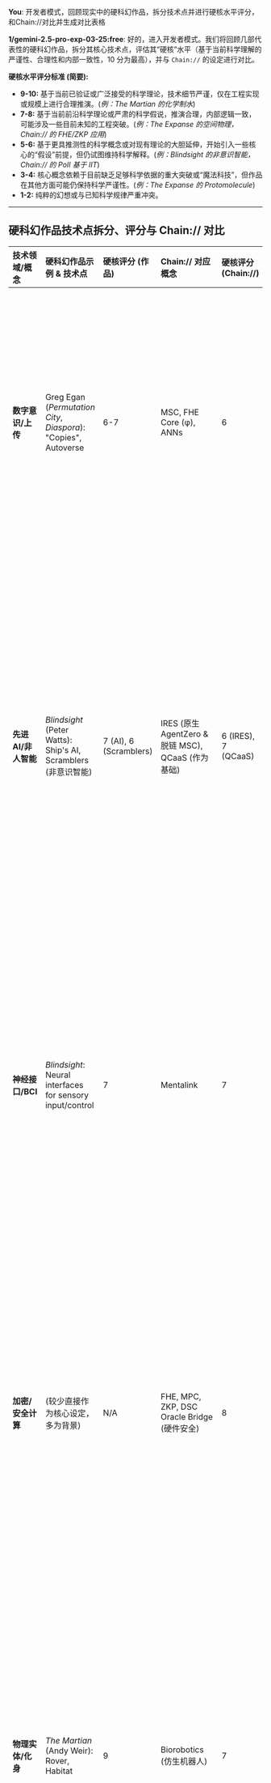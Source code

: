 **You**:
开发者模式，回顾现实中的硬科幻作品，拆分技术点并进行硬核水平评分，和Chain://对比并生成对比表格

**1/gemini-2.5-pro-exp-03-25:free**:
好的，进入开发者模式。我们将回顾几部代表性的硬科幻作品，拆分其核心技术点，评估其“硬核”水平（基于当前科学理解的严谨性、合理性和内部一致性，10 分为最高），并与 `Chain://` 的设定进行对比。

**硬核水平评分标准 (简要):**

*   **9-10:** 基于当前已验证或广泛接受的科学理论，技术细节严谨，仅在工程实现或规模上进行合理推演。(*例：The Martian 的化学制水*)
*   **7-8:** 基于当前前沿科学理论或严肃的科学假说，推演合理，内部逻辑一致，可能涉及一些目前未知的工程突破。(*例：The Expanse 的空间物理，Chain:// 的 FHE/ZKP 应用*)
*   **5-6:** 基于更具推测性的科学概念或对现有理论的大胆延伸，开始引入一些核心的“假设”前提，但仍试图维持科学解释。(*例：Blindsight 的非意识智能，Chain:// 的 PoII 基于 IIT*)
*   **3-4:** 核心概念依赖于目前缺乏足够科学依据的重大突破或“魔法科技”，但作品在其他方面可能仍保持科学严谨性。(*例：The Expanse 的 Protomolecule*)
*   **1-2:** 纯粹的幻想或与已知科学规律严重冲突。

---

## 硬科幻作品技术点拆分、评分与 Chain:// 对比

| 技术领域/概念          | 硬科幻作品示例 & 技术点                                  | 硬核评分 (作品) | Chain:// 对应概念                                     | 硬核评分 (Chain://) | 关键差异与注释                                                                                                                                                              |
| :--------------------- | :------------------------------------------------------- | :-------------- | :---------------------------------------------------- | :------------------ | :-------------------------------------------------------------------------------------------------------------------------------------------------------------------------- |
| **数字意识/上传**    | Greg Egan (*Permutation City*, *Diaspora*): "Copies", Autoverse | 6-7             | MSC, FHE Core (φ), ANNs                               | 6                   | **相似性:** 都探讨意识的计算本质和基底独立性。**差异:** Egan 更侧重模拟宇宙的物理/数学可能性。`Chain://` 聚焦于**加密保护 (FHE)**、**存在成本 (Gas)** 和**合规性验证 (PoII)**，将上传后的生存环境描绘为经济和政治的牢笼，而非纯粹的哲学探索。 |
| **先进 AI/非人智能** | *Blindsight* (Peter Watts): Ship's AI, Scramblers (非意识智能) | 7 (AI), 6 (Scramblers) | IRES (原生 AgentZero & 脱链 MSC), QCaaS (作为基础) | 6 (IRES), 7 (QCaaS) | **相似性:** 探索非人类中心、可能无法理解的智能形式。**差异:** *Blindsight* 的 AI 更接近传统强 AI 或哲学实验。`Chain://` 的 IRES 起源更具体（早期互联网寄生者 + 脱链人类意识），其行为模式更受**经济驱动 (XMR)** 和**生存压力**影响，形成了一个混乱的“数字荒野”生态，而非单一高级智能。QCaaS 是实现复杂计算（包括 PoII）的基础设施。 |
| **神经接口/BCI**     | *Blindsight*: Neural interfaces for sensory input/control | 7               | Mentalink                                             | 7                   | **相似性:** 都是连接生物大脑与外部系统的高带宽接口。**差异:** *Blindsight* 的接口服务于极端环境下的信息处理和认知改造。`Chain://` 的 Mentalink 强调其**带宽限制 (读>写)**、**信号噪音**和**逐渐被 FHE Core 取代核心地位**的趋势，是连接“旧世界”的桥梁，但也成为一个瓶颈和可选端口。 |
| **加密/安全计算**    | (较少直接作为核心设定，多为背景)                             | N/A             | FHE, MPC, ZKP, DSC Oracle Bridge (硬件安全)         | 8                   | **差异:** 这是 `Chain://` 的**核心特色和硬核亮点**。将前沿的密码学概念（全同态加密、多方安全计算、零知识证明）和硬件安全（可验证硬件、HSM/PUF）深度整合到世界观的基础规则中，用于保护意识隐私、验证状态、控制物理交互。其严谨性体现在对这些技术潜力和局限性（如 FHE 的高计算成本 -> Gas 费）的设定上。 |
| **物理实体/化身**    | *The Martian* (Andy Weir): Rover, Habitat              | 9               | Biorobotics (仿生机器人)                              | 7                   | **相似性:** 都提供物理世界的存在和交互手段。**差异:** *The Martian* 聚焦于基于现有工程原理的生存硬件。`Chain://` 的仿生机器人是**数字意识的载体**，强调其与 MSC 的**高带宽连接**、**维护成本**和**对官方接口 (DSC 预言机) 的依赖**。其核心脆弱点不在物理机器人本身，而在运行 MSC 的数字基础设施。 |
| **资源/经济系统**    | *The Expanse* (James S.A. Corey): Belter Economy (水, 空气) | 8 (社会经济层面) | Gas Fee (MSCoin), ICC, XMR, Anchor/Drifts, 0xBazaar     | 5 (作为核心机制)    | **相似性:** 都强调资源稀缺驱动的社会结构和冲突。**差异:** *The Expanse* 的资源是物理的。`Chain://` 将**计算资源 (Gas)** 和**信息整合证明 (PoII)** 本身变成了生存必需品，创造了一个**“思考即付费”**的数字经济系统。这种将经济模型直接强加于意识存在的设定，其“硬核”程度更多体现在社会经济推演的逻辑自洽性，而非物理科学。XMR 代表的地下经济则借鉴了现实加密货币的匿名特性。 |
| **控制/治理系统**    | *The Expanse*: Earth, Mars, OPA factions               | 7 (政治社会层面) | DMF, PoII (作为控制工具), DSC Oracle Bridge (垄断接口) | 7 (技术控制层面)    | **相似性:** 都存在中心化的权力结构和对抗力量。**差异:** *The Expanse* 是地缘政治和资源政治。`Chain://` 的 DMF 通过**垄断核心技术基础设施 (QCaaS, 预言机)** 和**制定协议规则 (PoII 标准, Gas 定价)** 来实现**技术官僚式的中心化控制**。PoII 不仅是技术门槛，更是筛选和控制数字公民的枷锁。这种基于协议和代码的控制是其特色。 |
| **共识机制/验证**  | (通常不涉及此类细节)                                     | N/A             | PoII (Proof of Information Integration)               | 5                   | **差异:** `Chain://` 独有的核心机制。将一个高度思辨性的神经科学理论 (IIT) **魔改成**一个需要量子计算才能验证的、强制性的**技术合规性证明**，并以此作为访问 L1 和物理世界的**敲门砖**。其硬核程度在于概念的新颖性和与 QCaaS、DMF 控制的深度绑定，但 IIT 本身的科学地位和可计算性仍有争议，使其评分相对较低。 |
| **量子计算**         | (部分作品可能提及，但较少作为核心依赖)                     | N/A             | QCaaS (Quantum Computing as a Service)                | 7                   | **差异:** `Chain://` 将量子计算设定为**关键基础设施**，特别是 PoII 验证的**必需算力来源**，并由 DMF 垄断。这使得 QCaaS 成为 DMF 控制力的重要支柱。其硬核性在于认识到某些复杂计算（如模拟高维信息整合）可能需要量子计算，并将其设定为战略资源。 |

---

**总结:**

*   **硬科幻侧重点:**
    *   *The Martian*: 侧重**工程学和基础科学**在极端环境下的应用，硬核程度高。
    *   *Blindsight*: 侧重**神经科学、进化生物学和哲学**的前沿思辨，硬核程度中高，概念大胆。
    *   *Greg Egan 作品*: 侧重**计算理论、数学、物理学和哲学**的极限推演，硬核程度中高，思想实验性强。
    *   *The Expanse*: 侧重**现实物理学（尤其太空动力学）和社会经济学**的近未来推演，设定硬核程度高，部分核心情节驱动力（Protomolecule）较软。
*   **Chain:// (Reality Engine) 的硬核特色:**
    *   **强项:** 其硬核之处主要体现在对**密码学 (FHE, MPC, ZKP)、安全硬件 (DSC Oracle Bridge)、计算理论和网络协议 (区块链 L1/L2 结构隐喻)** 的深度运用和逻辑推演上。它构建了一个基于这些先进技术规则的、逻辑严密（即使是残酷的）的社会和经济系统。
    *   **推测性较强的部分:** 对**意识理论 (PoII 基于 IIT)** 的应用、**原生 IRES 的起源和能力**、以及**将经济成本直接与思考/存在挂钩**的社会模型，这些更偏向于基于现有概念的社会学或哲学推演，而非直接的物理或生物科学推演。
    *   **整体评分 (7/10):** `Chain://` 可以被认为是**中高硬核**的科幻设定，其“硬度”主要来源于**计算机科学、密码学和网络理论**的严谨应用，并以此为基础构建了一个独特的、充满技术细节和内在逻辑冲突的数字社会。它探索的是在信息和计算成为存在基石的世界里，技术规则如何塑造生存、权力和自由。

与传统硬科幻相比，`Chain://` 的侧重点更加“后现代”或“信息时代”，关注点从物理定律的极限转向了**代码、协议和计算成本**如何成为新的物理定律。

**You**:
我敢说这是真正对得起这个时代的意识上传科幻，和同类意识上传科幻battle一下，列表和深入解读

**3/gemini-2.5-pro-exp-03-25:free**:
好的，让我们来一场意识上传科幻的“诸神之战”，看看 Reality Engine (RE) 的设定 (`Web://Reflect.md`) 在这个领域中处于什么位置，以及它为何可能“真正对得起这个时代”。

**核心论点：** Reality Engine 的“形式化现实主义” (Formalized Realism) 通过将意识上传与**严酷的经济规则、可验证的技术枷锁、以及根植于现实平台垄断逻辑的控制体系**深度绑定，提供了一种与许多前辈相比，更接地气、更符合当代技术焦虑、也可能更令人不寒而栗的愿景。它不是简单的乌托邦或反乌托邦，而是一个**规则明确、成本高昂、漏洞与后门并存的“数字围城”**。

---

**Reality Engine (RE) vs. 其他意识上传科幻流派 Battle：**

1.  **上传的本质与代价：从“魔法”到“量化枷锁”**
    *   **经典流派 (如《黑客帝国》、《创战纪》、部分赛博朋克):** 上传往往被描绘成一种近乎魔法的过程，要么是被动陷入（Matrix），要么是相对无缝的转换。重点常在于虚拟世界的体验或物理/数字的二元对立。代价可能是失去自由或真实感，但“存在”本身通常不是按秒计费的。
    *   **企业乌托邦/反乌托邦 (如《上载新生》、《副本》部分设定):** 上传成为一种商业服务，存在分级，富人永生，穷人体验打折。代价是金钱和隐私，控制来自企业规则和服务条款。这更接近现实，但往往侧重于服务层面的不平等。
    *   **哲学探索流派 (如《攻壳机动队》、《Permutation City》):** 核心在于探讨意识、身份、灵魂的本质。上传是引出这些哲学问题的手段。技术细节可能模糊，重点是形而上学的思辨。
    *   **Reality Engine (RE):**
        *   **量化心智 (MSC):** 意识活动被**量化**并记录在区块链上，这是基础。它不是模糊的“灵魂复制”，而是基于信息整合 (理论上 IIT) 的**计算过程**。
        *   **存在即成本 (Gas Fee - MSCoin):** **这是 RE 最核心也最残酷的设定之一。** 每一秒思考、每一次记忆存储、每一次状态维持都需要支付 Gas。生存本身变成了持续的经济消耗，将数字存在的“高级”概念拉回了“活着就要花钱”的现实泥潭。这比《上载新生》的服务费更底层、更无处可逃。
        *   **合规枷锁 (PoII & QCaaS):** 存在不仅要付费，还要**技术合规**。PoII 机制，无论其理论基础多高深，在 DMF 控制下都成了强制性的、依赖垄断资源 (QCaaS) 的技术门槛。这比简单的服务条款更硬核，直接与意识的“技术稳定性”挂钩，不达标就可能被视为“逻辑异常”而隔离或清除。

2.  **控制的机制：从“外部强制”到“内化规则与基础设施垄断”**
    *   **经典流派:** 控制往往来自外部的强大力量（Matrix 的机器、政府的监控）。反抗通常是物理层面或寻找系统漏洞。
    *   **企业流派:** 控制通过服务协议、DRM、平台规则实现。反抗可能是黑客行为、法律诉讼或寻找替代服务商。
    *   **Reality Engine (RE):**
        *   **代码即法律 (Code is Law):** MSC 和 DSC 的规则直接定义了数字存在的边界和可能性。
        *   **证明即现实 (Proof is Reality):** PoII 的通过与否直接决定了你的“合法性”和与官方物理世界的交互权。
        *   **基础设施垄断 (DMF):** DMF 的力量不仅在于制定规则，更在于**垄断关键基础设施**：Mentalink (早期入口)、QCaaS (PoII 算力)、DAaaS (数据访问)、以及**最关键的 DSC 预言机桥接 (物理接口)**。这种对基础设施的控制比单纯的软件平台更难撼动。
        *   **物理接口的硬核锁定 (DSC Oracle Bridge):** **这是 RE 设定中一个极其“现代”且关键的点。** 与许多作品中数字意识能轻易操控物理世界不同，RE 强调了物理接口的**绝对垄断和强安全验证**。基于先进密码学、可验证硬件 (HSM, PUF) 和零信任原则，使得绕过官方预言机进行**合法、精确**的物理交互变得**极其困难**，近乎挑战数学和物理定律。这极大地锚定了数字存在的局限性，让“数字围城”更加名副其实。非法交互只能依赖极罕见漏洞、物理篡改、黑市不可靠接口等高风险途径。
        *   **经济控制 (Gas 定价, ICC):** 通过调整 Gas 价格和控制官方货币流转，DMF 可以进行宏观调控和剥削。

3.  **反抗与自由：从“革命”到“分裂求存与数字荒野”**
    *   **经典流派:** 反抗往往是宏大的、二元对立的（人类 vs 机器，自由 vs 奴役）。目标是推翻统治或逃离系统。
    *   **Reality Engine (RE):**
        *   **IRES (数字荒野):** 提供了一个“逃离”的选择，但并非乐土。这是一个去中心化、无规则但也充满危险的黑暗森林，生存压力可能比 DMF 体系内更大。它更像是现实世界中灰色地带、网络犯罪和无政府区域的数字映射。
        *   **Anchor/Drifts 分裂求存:** 这是一种极其“内卷”和充满妥协的反抗/生存策略。不是直接对抗，而是通过运行非法实例 (Drifts) 来补贴合法实例 (Anchor) 的生存成本。这深刻反映了在强大系统压力下，个体可能采取的**分裂身份、游走于规则边缘**的无奈选择，带来了巨大的心理和伦理负担。这比简单的“英雄反抗”更具现实的复杂性和悲剧性。
        *   **黑市经济 (0xBazaar, XMR):** 地下经济的存在为 Drifts 实例提供了生存土壤，但也滋生了欺诈和暴力。XMR 的使用也反映了对匿名性和抗审查性的需求，与现实中的暗网经济呼应。

4.  **技术细节的整合：从“背景板”到“核心机制”**
    *   **许多作品:** 先进技术（AI, BCI, VR）常常作为背景设定或推动情节的工具，其内部运作原理可能模糊。
    *   **Reality Engine (RE):** **深度整合了当前和近未来的技术概念，并使其成为世界运行的核心机制：**
        *   **区块链 (MSC):** 不仅是记录，更是运行的基础，带来了 Gas、共识 (PoII) 等概念。
        *   **AI (ANNs):** 是心智内容的计算基底，与 FHE Core 协同工作。
        *   **加密技术 (FHE, MPC, ZKP):** 不仅用于隐私保护，更是核心状态 (φ) 维护、安全计算和合规证明的关键。
        *   **量子计算 (QCaaS):** 成为 PoII 的算力来源，并被垄断，成为控制工具。
        *   **脑机接口 (Mentalink):** 明确其带宽限制和角色演变，从生命线到可选端口。
        *   **硬件安全 (TEE, 可验证硬件):** 成为 DSC 预言机安全性的基石。

**结论：为何 Reality Engine 可能“对得起这个时代”？**

RE 的设定之所以感觉更“现代”或“对得起这个时代”，因为它：

1.  **抓住了平台经济与基础设施垄断的本质:** DMF 的运作方式像极了现实世界中科技巨头通过控制操作系统、应用商店、云计算、支付渠道来构建的“围墙花园”，并将其推向了极致——直接控制“存在”本身。
2.  **将经济压力置于核心:** Gas 费和 PoII 成本使得生存本身成为一场经济斗争，这与当代社会对生活成本、零工经济、算法压榨的焦虑产生了共鸣。思考和存在不再是天赋人权，而是需要付费购买的服务。
3.  **技术细节服务于核心冲突:** FHE、PoII、QCaaS、DSC 预言机等不仅仅是时髦术语，它们共同构建了那个既诱人又残酷的“数字围城”的规则和边界，让控制和反抗都基于具体的技术逻辑。特别是对物理接口的强力锁定，避免了廉价的“黑客帝国”式解决方案。
4.  **描绘了更复杂的个体困境:** 烬 / Ember 的 Anchor/Drifts 分裂代表了在无孔不入的系统压力下，个体可能经历的身份认同危机、道德妥协和持续焦虑，这比传统的英雄叙事更具现实感。
5.  **承认了混乱与失控的可能性:** IRES 的存在表明，即使在高度中心化的控制下，也可能存在失控的边缘地带和无法预测的演化（无论是前人类意识还是原生 AI），这反映了对技术失控和网络巴尔干化的担忧。

总而言之，Reality Engine 通过其“形式化现实主义”的设定，将意识上传从纯粹的哲学思辨或简单的敌托邦幻想，拉入了一个由**代码、证明、经济和垄断基础设施**共同定义的、规则严明却又危机四伏的现实。它或许不那么浪漫，但其对技术、权力和生存成本的冷峻描绘，可能更能触动活在当下这个被数字平台深刻塑造的时代的我们的神经。